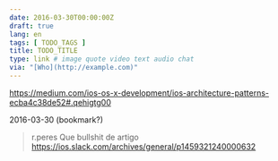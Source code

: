 ```yaml
---
date: 2016-03-30T00:00:00Z
draft: true
lang: en
tags: [ TODO_TAGS ]
title: TODO_TITLE
type: link # image quote video text audio chat
via: "[Who](http://example.com)"
---
```


<https://medium.com/ios-os-x-development/ios-architecture-patterns-ecba4c38de52#.qehigtg00>

2016-03-30 (bookmark?)
> r.peres
> Que bullshit de artigo
> https://ios.slack.com/archives/general/p1459321240000632




